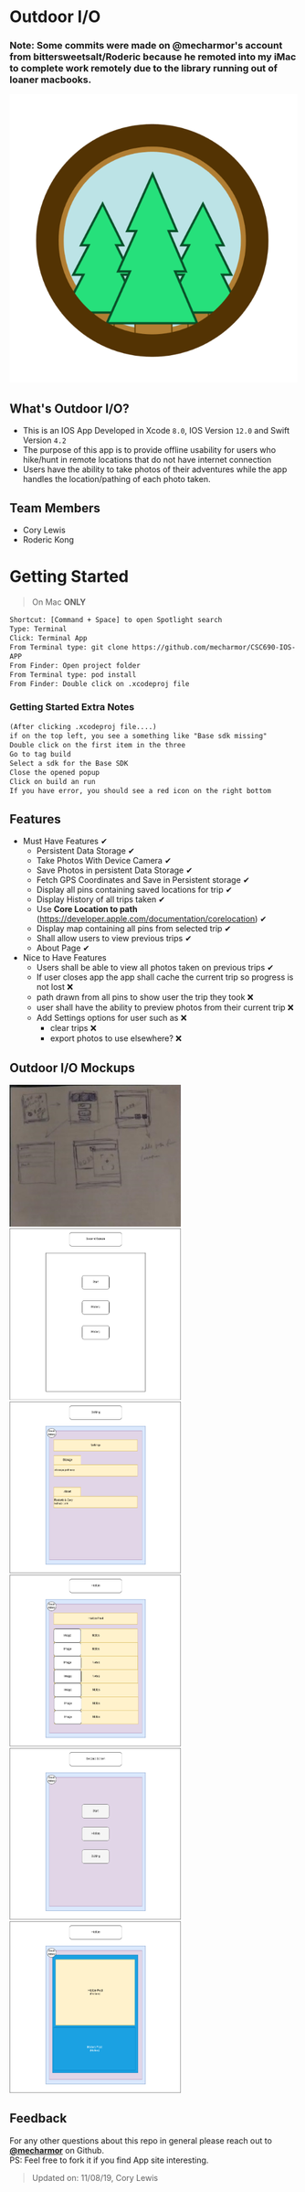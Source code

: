 # Outdoor I/O
### Note: Some commits were made on @mecharmor's account from bittersweetsalt/Roderic because he remoted into my iMac to complete work remotely due to the library running out of loaner macbooks.
![logo](https://github.com/mecharmor/CSC690-IOS-APP/blob/master/mockups/logo.png)

## What's Outdoor I/O?
 - This is an IOS App Developed in Xcode `8.0`, IOS Version `12.0` and Swift Version `4.2`
 - The purpose of this app is to provide offline usability for users who hike/hunt in remote locations that do not have internet connection
 - Users have the ability to take photos of their adventures while the app handles the location/pathing of each photo taken.

## Team Members
- Cory Lewis
- Roderic Kong

# Getting Started
> On Mac **ONLY**
```
Shortcut: [Command + Space] to open Spotlight search
Type: Terminal
Click: Terminal App 
From Terminal type: git clone https://github.com/mecharmor/CSC690-IOS-APP
From Finder: Open project folder
From Terminal type: pod install
From Finder: Double click on .xcodeproj file
```

### Getting Started Extra Notes
```
(After clicking .xcodeproj file....)
if on the top left, you see a something like "Base sdk missing"
Double click on the first item in the three
Go to tag build
Select a sdk for the Base SDK
Close the opened popup
Click on build an run
If you have error, you should see a red icon on the right bottom
```

## Features
- Must Have Features ✔
    - Persistent Data Storage ✔
    - Take Photos With Device Camera ✔
    - Save Photos in persistent Data Storage ✔
    - Fetch GPS Coordinates and Save in Persistent storage ✔
    - Display all pins containing saved locations for trip ✔
    - Display History of all trips taken ✔
    - Use **Core Location to path** (https://developer.apple.com/documentation/corelocation) ✔
    - Display map containing all pins from selected trip ✔
    - Shall allow users to view previous trips ✔
    - About Page  ✔
- Nice to Have Features
    - Users shall be able to view all photos taken on previous trips ✔
    - If user closes app the app shall cache the current trip so progress is not lost ❌
    - path drawn from all pins to show user the trip they took ❌
    - user shall have the ability to preview photos from their current trip ❌
    - Add Settings options for user such as ❌
        - clear trips ❌
        - export photos to use elsewhere? ❌

## Outdoor I/O Mockups
<img src="https://github.com/mecharmor/CSC690-IOS-APP/blob/master/mockups/drawing.jpg" alt="" width="300px" height="auto">
<img src="https://github.com/mecharmor/CSC690-IOS-APP/blob/master/mockups/menu.png" alt="" width="300px" height="auto">
<img src="https://github.com/mecharmor/CSC690-IOS-APP/blob/master/mockups/menu_2.png" alt="" width="300px" height="auto">
<img src="https://github.com/mecharmor/CSC690-IOS-APP/blob/master/mockups/history.png" alt="" width="300px" height="auto">
<img src="https://github.com/mecharmor/CSC690-IOS-APP/blob/master/mockups/menu_color.png" alt="" width="300px" height="auto">
<img src="https://github.com/mecharmor/CSC690-IOS-APP/blob/master/mockups/history_pin_details.png" alt="" width="300px" height="auto">
<img src="https://github.com/mecharmor/CSC690-IOS-APP/blob/master/mockups/" alt="" width="300px" height="auto">

## Feedback
For any other questions about this repo in general please reach out to [**@mecharmor**](https://github.com/mecharmor) on Github. <br>
PS: Feel free to fork it if you find App site interesting.



> Updated on: 11/08/19, Cory Lewis
